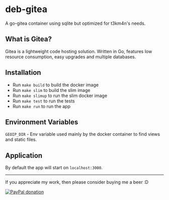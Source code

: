 # deb-gitea

A go-gitea container using sqlite but optimized for t3km4n's needs.

## What is Gitea?

Gitea is a lightweight code hosting solution. Written in Go, features low resource consumption, easy upgrades and multiple databases.

## Installation

- Run `make build` to build the docker image
- Run `make slim` to build the slim image
- Run `make slimup` to run the slim docker image
- Run `make test` to run the tests
- Run `make run` to run the app

## Environment Variables

`GEOIP_DIR` - Env variable used mainly by the docker container to find views and static files.

## Application

By default the app will start on `localhost:3000`.  

___

If you appreciate my work, then please consider buying me a beer :D

[![PayPal donation](https://www.paypal.com/en_US/i/btn/btn_donate_SM.gif)](https://www.paypal.com/donate?hosted_button_id=KKQ4LNMEDVUPN)
